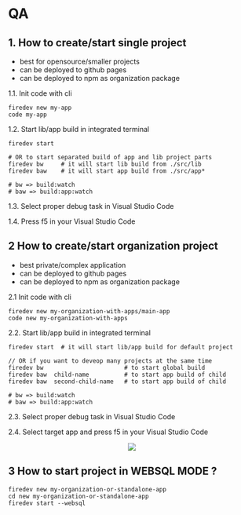 
# QA
## 1. How to create/start single project 
- best for opensource/smaller projects
- can be deployed to github pages
- can be deployed to npm as organization package

1.1. Init code with cli
```
firedev new my-app
code my-app
```

1.2. Start lib/app build in integrated terminal
```
firedev start

# OR to start separated build of app and lib project parts
firedev bw     # it will start lib build from ./src/lib  
firedev baw    # it will start app build from ./src/app*

# bw => build:watch
# baw => build:app:watch
```

1.3. Select proper debug task in  Visual Studio Code

1.4. Press f5 in your Visual Studio Code

## 2 How to create/start organization project
- best private/complex application
- can be deployed to github pages
- can be deployed to npm as organization package

2.1 Init code with cli
```
firedev new my-organization-with-apps/main-app
code new my-organization-with-apps
```

2.2. Start lib/app build in integrated terminal
```
firedev start  # it will start lib/app build for default project

// OR if you want to deveop many projects at the same time
firedev bw                       # to start global build
firedev baw  child-name          # to start app build of child
firedev baw  second-child-name   # to start app build of child

# bw => build:watch
# baw => build:app:watch
```
2.3. Select proper debug task in  Visual Studio Code

2.4. Select target app and press f5 in your Visual Studio Code

<p style="text-align: center;"><img src="./__images/organization-debug.png" ></p>

## 3 How to start project in WEBSQL MODE ?
```
firedev new my-organization-or-standalone-app
cd new my-organization-or-standalone-app
firedev start --websql
```
